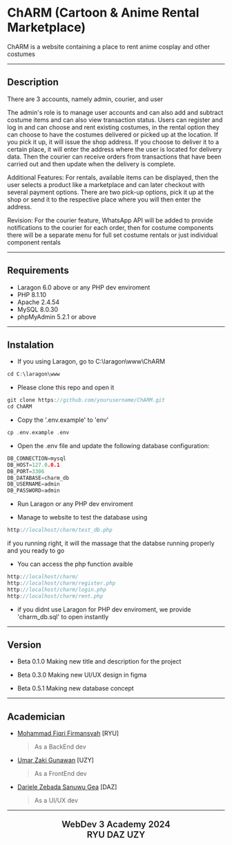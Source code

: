 # ChARM (Cartoon &amp; Anime Rental Marketplace)

ChARM is a website containing a place to rent anime cosplay and other costumes

---

## Description

There are 3 accounts, namely admin, courier, and user

The admin's role is to manage user accounts and can also add and subtract costume items and can also view transaction status.
Users can register and log in and can choose and rent existing costumes, in the rental option they can choose to have the costumes delivered or picked up at the location. If you pick it up, it will issue the shop address. If you choose to deliver it to a certain place, it will enter the address where the user is located for delivery data.
Then the courier can receive orders from transactions that have been carried out and then update when the delivery is complete.

Additional Features: For rentals, available items can be displayed, then the user selects a product like a marketplace and can later checkout with several payment options.
There are two pick-up options, pick it up at the shop or send it to the respective place where you will then enter the address.

Revision: For the courier feature, WhatsApp API will be added to provide notifications to the courier for each order, then for costume components there will be a separate menu for full set costume rentals or just individual component rentals

---

## Requirements

- Laragon 6.0 above or any PHP dev enviroment
- PHP 8.1.10
- Apache 2.4.54
- MySQL 8.0.30
- phpMyAdmin 5.2.1 or above

---

## Instalation

- If you using Laragon, go to C:\laragon\www\ChARM
```C
cd C:\laragon\www
```

- Please clone this repo and open it
```C
git clone https://github.com/yourusername/ChARM.git
cd ChARM
```

- Copy the '.env.example' to 'env'
```C
cp .env.example .env
```

- Open the .env file and update the following database configuration:
```C
DB_CONNECTION=mysql
DB_HOST=127.0.0.1
DB_PORT=3306
DB_DATABASE=charm_db
DB_USERNAME=admin
DB_PASSWORD=admin
```

- Run Laragon or any PHP dev enviroment

- Manage to website to test the database using
```C
http://localhost/charm/test_db.php
```
if you running right, it will the massage that the databse running properly and you ready to go

- You can access the php function avaible
```C
http://localhost/charm/
http://localhost/charm/register.php
http://localhost/charm/login.php
http://localhost/charm/rent.php
```

- if you didnt use Laragon for PHP dev enviroment, we provide 'charm_db.sql' to open instantly

---

## Version

- Beta 0.1.0
  Making new title and description for the project
  
- Beta 0.3.0
  Making new UI/UX design in figma

- Beta 0.5.1
  Making new database concept

---

## Academician

- [Mohammad Fiqri Firmansyah](https://github.com/TakanashaTaryu) [RYU]
  > As a BackEnd dev
- [Umar Zaki Gunawan](https://github.com/marzkigun27) [UZY]
  > As a FrontEnd dev
- [Dariele Zebada Sanuwu Gea](https://github.com/DrealGea) [DAZ]
  > As a UI/UX dev

---

<div align="center">
  <p style="font-size: 20px; font-weight: 600; text-align: center;">WebDev 3 Academy 2024 <br> RYU DAZ UZY </p>
</div>
